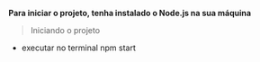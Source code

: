 **Para iniciar o projeto, tenha instalado o Node.js na sua máquina**

> Iniciando o projeto

- executar no terminal npm start
